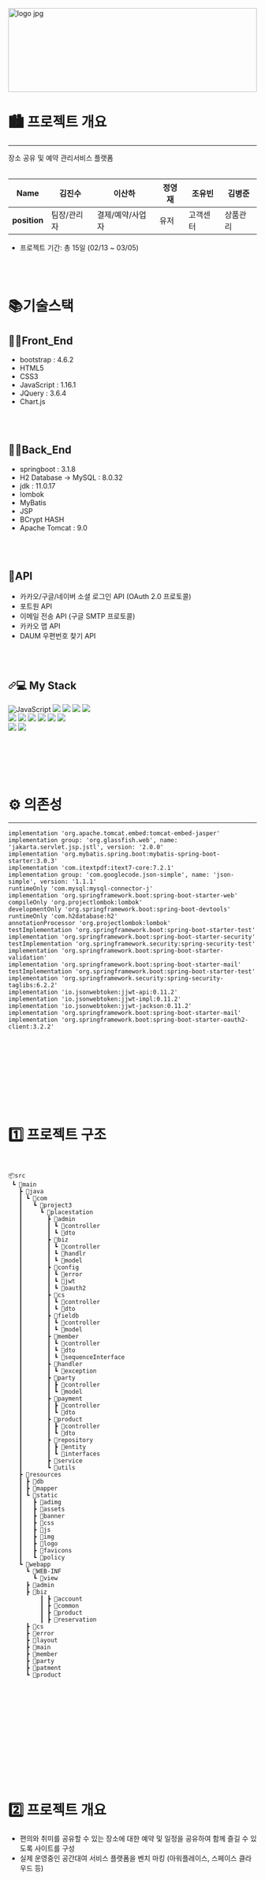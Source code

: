 <img width="100%" height="170px" alt="logo jpg" src="https://github.com/Kira7124/PlaceStation/assets/89882482/4c950f89-5352-430e-bc5f-54195a9dfbc5">

# 🏙 프로젝트 개요
---
장소 공유 및 예약 관리서비스 플랫폼<br><br>

|Name|김진수|이산하|정영재|조유빈|김병준|
|---|---|---|---|---|---|
|**position**|팀장/관리자|결제/예약/사업자|유저|고객센터|상품관리|


- 프로젝트 기간: 총 15일 (02/13 ~ 03/05)

<br>
<br>

 # 📚기술스택


## <summary> 🕵️‍♂️Front_End</summary>
<div markdown="1">

- bootstrap : 4.6.2
- HTML5
- CSS3
- JavaScript : 1.16.1
- JQuery : 3.6.4
- Chart.js
</div>
</details>

<br>
<br>

## <summary> 🕵️‍♂️Back_End</summary>
<div markdown="1">
 
- springboot : 3.1.8
- H2 Database → MySQL : 8.0.32
- jdk : 11.0.17
- lombok
- MyBatis
- JSP
- BCrypt HASH
- Apache Tomcat : 9.0
</div>

<br>
<br>

## <summary> 📡API</summary>
<div markdown="1">
 
- 카카오/구글/네이버 소셜 로그인 API (OAuth 2.0 프로토콜)
- 포트원 API
- 이메일 전송 API (구글 SMTP 프로토콜)
- 카카오 맵 API
- DAUM 우편번호 찾기 API
</div>

<br>
<br>

<h2 tabindex="-1" dir="auto"><a id="user-content--my-stack" class="anchor" aria-hidden="true" tabindex="-1" href="#-my-stack"><svg class="octicon octicon-link" viewBox="0 0 16 16" version="1.1" width="16" height="16" aria-hidden="true"><path d="m7.775 3.275 1.25-1.25a3.5 3.5 0 1 1 4.95 4.95l-2.5 2.5a3.5 3.5 0 0 1-4.95 0 .751.751 0 0 1 .018-1.042.751.751 0 0 1 1.042-.018 1.998 1.998 0 0 0 2.83 0l2.5-2.5a2.002 2.002 0 0 0-2.83-2.83l-1.25 1.25a.751.751 0 0 1-1.042-.018.751.751 0 0 1-.018-1.042Zm-4.69 9.64a1.998 1.998 0 0 0 2.83 0l1.25-1.25a.751.751 0 0 1 1.042.018.751.751 0 0 1 .018 1.042l-1.25 1.25a3.5 3.5 0 1 1-4.95-4.95l2.5-2.5a3.5 3.5 0 0 1 4.95 0 .751.751 0 0 1-.018 1.042.751.751 0 0 1-1.042.018 1.998 1.998 0 0 0-2.83 0l-2.5 2.5a1.998 1.998 0 0 0 0 2.83Z"></path></svg></a>💻 My Stack</h2>
<div class= "container">
<img alt="JavaScript" src="https://camo.githubusercontent.com/0d61458680d0251da6e466fb5e30a5650d15d0239c68482920d00de83961daa4/68747470733a2f2f696d672e736869656c64732e696f2f62616467652f4a617661536372696970742d4637444631452e7376673f267374796c653d666f722d7468652d6261646765266c6f676f3d4a617661536372697074266c6f676f436f6c6f723d626c61636b" data-canonical-src="https://img.shields.io/badge/JavaScriipt-F7DF1E.svg?&amp;style=for-the-badge&amp;logo=JavaScript&amp;logoColor=black" style="max-width: 100%;">

<img src="https://img.shields.io/badge/h2-4479A1?style=for-the-badge&logo=mysql&logoColor=white">
<img src="https://img.shields.io/badge/spring-7FFF00?style=for-the-badge&logo=spring&logoColor=white">
<img src="https://img.shields.io/badge/springboot-006400?style=for-the-badge&logo=springboot&logoColor=white">
<img src="https://img.shields.io/badge/springsecurity-008B8B?style=for-the-badge&logo=springsecurity&logoColor=white"><br>
<img src="https://img.shields.io/badge/github-a9a9a9?style=for-the-badge&logo=github&logoColor=white">
<img src="https://img.shields.io/badge/javascript-4b0082?style=for-the-badge&logo=eclipseide&logoColor=white">
<img src="https://img.shields.io/badge/dbeaver-fffacd?style=for-the-badge&logo=dbeaver&logoColor=black">
<img src="https://img.shields.io/badge/bootstrap-ba55d3?style=for-the-badge&logo=bootstrap&logoColor=black">
<img src="https://img.shields.io/badge/html5-ffa07a?style=for-the-badge&logo=html5&logoColor=white">
<img src="https://img.shields.io/badge/css3-afeeee?style=for-the-badge&logo=html5&logoColor=white"><br>
<img src="https://img.shields.io/badge/gradle-ffa07a?style=for-the-badge&logo=amazonaws&logoColor=white">
<img src="https://img.shields.io/badge/jquery-4169e1?style=for-the-badge&logo=jquery&logoColor=white">




</div>

<br>
<br><br>
<br><br>



# ⚙ 의존성
---
	implementation 'org.apache.tomcat.embed:tomcat-embed-jasper'
	implementation group: 'org.glassfish.web', name: 'jakarta.servlet.jsp.jstl', version: '2.0.0'
	implementation 'org.mybatis.spring.boot:mybatis-spring-boot-starter:3.0.3'
	implementation 'com.itextpdf:itext7-core:7.2.1'
	implementation group: 'com.googlecode.json-simple', name: 'json-simple', version: '1.1.1'
	runtimeOnly 'com.mysql:mysql-connector-j'
	implementation 'org.springframework.boot:spring-boot-starter-web'
	compileOnly 'org.projectlombok:lombok'
	developmentOnly 'org.springframework.boot:spring-boot-devtools'
	runtimeOnly 'com.h2database:h2'
	annotationProcessor 'org.projectlombok:lombok'
	testImplementation 'org.springframework.boot:spring-boot-starter-test'
	implementation 'org.springframework.boot:spring-boot-starter-security'
	testImplementation 'org.springframework.security:spring-security-test'
	implementation 'org.springframework.boot:spring-boot-starter-validation'
	implementation 'org.springframework.boot:spring-boot-starter-mail'
	testImplementation 'org.springframework.boot:spring-boot-starter-test'
	implementation 'org.springframework.security:spring-security-taglibs:6.2.2'
	implementation 'io.jsonwebtoken:jjwt-api:0.11.2'
	implementation 'io.jsonwebtoken:jjwt-impl:0.11.2'
	implementation 'io.jsonwebtoken:jjwt-jackson:0.11.2'
	implementation 'org.springframework.boot:spring-boot-starter-mail'
	implementation 'org.springframework.boot:spring-boot-starter-oauth2-client:3.2.2'


<br>
<br><br>
<br><br>
<br><br>
<br>

# 1️⃣ 프로젝트 구조

```


📦src
 ┗ 📂main
   ┣ 📂java
   ┃ ┗ 📂com
   ┃   ┗ 📂project3
   ┃     ┗ 📂placestation
   ┃       ┣ 📂admin
   ┃       ┃ ┗ 📂controller
   ┃       ┃ ┗ 📂dto
   ┃       ┣ 📂biz
   ┃       ┃ ┗ 📂controller
   ┃       ┃ ┗ 📂handlr
   ┃       ┃ ┗ 📂model
   ┃       ┣ 📂config
   ┃       ┃ ┗ 📂error
   ┃       ┃ ┗ 📂jwt
   ┃       ┃ ┗ 📂oauth2
   ┃       ┣ 📂cs
   ┃       ┃ ┗ 📂controller
   ┃       ┃ ┗ 📂dto
   ┃       ┣ 📂fieldb
   ┃       ┃ ┗ 📂controller
   ┃       ┃ ┗ 📂model
   ┃       ┣ 📂member
   ┃       ┃ ┗ 📂controller
   ┃       ┃ ┗ 📂dto
   ┃       ┃ ┗ 📂sequenceInterface
   ┃       ┣ 📂handler
   ┃       ┃ ┗ 📂exception
   ┃       ┣ 📂party
   ┃       ┃ ┣ 📂controller
   ┃       ┃ ┗ 📂model
   ┃       ┣ 📂payment
   ┃       ┃ ┣ 📂controller
   ┃       ┃ ┗ 📂dto
   ┃       ┣ 📂product
   ┃       ┃ ┣ 📂controller
   ┃       ┃ ┗ 📂dto
   ┃       ┣ 📂repository
   ┃       ┃ ┣ 📂entity
   ┃       ┃ ┗ 📂interfaces
   ┃       ┣ 📂service
   ┃       ┗ 📂utils
   ┣ 📂resources
   ┃ ┣ 📂db
   ┃ ┣ 📂mapper
   ┃ ┗ 📂static
   ┃   ┣ 📂adimg
   ┃   ┣ 📂assets
   ┃   ┣ 📂banner
   ┃   ┣ 📂css
   ┃   ┣ 📂js
   ┃   ┣ 📂img
   ┃   ┣ 📂logo
   ┃   ┣ 📂favicons
   ┃   ┗ 📂policy
   ┗ 📂webapp
     ┗ 📂WEB-INF
       ┗ 📂view
	 ┣ 📂admin
	 ┣ 📂biz
         ┃ ┣ 📂account
         ┃ ┣ 📂common
         ┃ ┣ 📂product
         ┃ ┣ 📂reservation
	 ┣ 📂cs
	 ┣ 📂error
	 ┣ 📂layout
 	 ┣ 📂main
	 ┣ 📂member
	 ┣ 📂party
	 ┣ 📂patment
	 ┗ 📂product


  
  
```


<br>
<br><br>
<br><br>
<br><br>
<br>

# 2️⃣ 프로젝트 개요

- 편의와 취미를 공유할 수 있는 장소에 대한 예약 및 일정을 공유하여 함께 즐길 수 있도록 사이트를 구성
- 실제 운영중인 공간대여 서비스 플랫폼을 벤치 마킹 (아워플레이스, 스페이스 클라우드 등)


<br>
<br><br>
<br><br>
<br><br>
<br>

# 3️⃣ 기능 구분 

#### User
- 소셜 로그인, 상품 결제/환불
- 마이 페이지를 통한 개인 정보및 결제 정보 관리
- 모임 생성/참여 가능

#### Biz
- 상품 등록및 수정 삭제 가능
- 통계/일정 및 상품 관리/ 결제 및 예약 관리/ 문의 내역/ 사업자 계정 관리 가능(상세정보)
- 사업자 수익을 그래프화 해서 통계 확인 가능
- 달력을 통해 등록한 일정 확인 가능


#### Admin
- 관리자 페이지를 통한 회원수와 문의 건수 월간 매출액 확인 가능
- 관리자가 정한 최근 일정을 표시하여 최근 목록에 대해 관리 가능
- 1:1 문의 답변 및 관리 가능
- 유저의 정보를 수정 (탈퇴 및 수정) 가능
- 사업자 등록증 확인 가능
- 공지사항 등록/수정/삭제 가능
- 광고 배너 등록/수정/삭제 가능
- 구매 내역 확인 가능


#### CS
- 등록된 공지사항 확인 가능
- 자주 묻는 질문 확인 가능
- 카테고리를 통한 1:1 문의 세분화
- 

#### Product
- 평점 평균을 산출하여 별점으로 표현
- 해당 상품에 관한 리뷰 작성
- 찜하기
- 캘린더 형식으로 날짜를 선택하고 시간 단위로 예약/ 인원 설정 가능
- 부가 옵션등록 해당 위치 지도에 표시
- 포트원 결제를 통한 결제 가능
 

# 4️⃣ ERD & 테이블 명세서
![image](https://github.com/Kira7124/PlaceStation/assets/113073333/8ecb1e75-76db-4dbf-9a4c-dd85b999b6af)


<br>
<br><br>
<br><br>
<br><br>
<br>

# 5️⃣ SiteMap


<img src="https://github.com/Kira7124/PlaceStation/assets/136421992/41233a00-a93a-40c8-893d-eedd33762208">

<br>
<br><br>
<br><br>
<br><br>
<br>

# 6️⃣ 주요 기능


<p>
<img src="https://github.com/Kira7124/PlaceStation/assets/89882482/8008563a-b47b-43e8-b81a-a658cb97dc39">
</p>

<p>
<img src="https://github.com/Kira7124/PlaceStation/assets/89882482/d9a91885-eab8-4e57-b6ab-e954f5846e67">
</p>

<p>
<img src="https://github.com/Kira7124/PlaceStation/assets/89882482/2b65ad6b-519e-4633-bfaf-056b58887cb4">
</p>





### 유저

#### 회원가입
- 아이디/휴대폰/이메일 중복 확인
- Validation 체크 처리
- Daum 우편번호 찾기 API를 사용 하여 주소 입력
- smtp 이메일 인증을 통한 이메일 정보 확인

#### 로그인
- 카카오/구글/네이버 소셜 로그인 (OAuth 2.0 프로토콜)
- 일반 로그인
- 아이디/비밀번호 찾기(smtp 이메일 인증)

#### 회원정보
- 회원 정보 변경
- 비밀 번호 변경
- 프로필 사진 변경

#### 결제내역
- 결제된 상품에 대한 내역 확인 가능
- 결제된 상품에 대해 취소 및 환불 가능


#### 문의내역
- 본인이 작성한 문의 내역에 관해 확인 가능


#### 모임내역 관리
- 본인이 생성 또는 참여한 모임에 대해 확인 가능



#### 찜목록
- 찜을 한 상품에 대한 내역 확인 가능

<br><br><br><br>

<p>
<img src="https://github.com/Kira7124/PlaceStation/assets/89882482/3aa74f74-f3ef-4c48-aa7c-443bf9175a33">
</p>
<p>
<img src="https://github.com/Kira7124/PlaceStation/assets/89882482/af9a5b55-d87a-4b42-a118-c4ba6d48eae1">
</p>




---

### 상품 전체 조회 , 결제, 예약  이산하
#### 상품 전체 조회
- 상품 이름 , 주소 , 가격 , 태그 , 별점 검색 기능

#### 결제 기능
- 포트원을 활용한 카카오페이 , 페이팔  , 토스페이 , kg이니시스 결제 , 환불 기능

#### 예약 기능
- 해당 날짜 , 기간 을 설정하여 예약 가능
- 해당 예약 날짜와 기간을 검증

<p>
<img src="https://github.com/Kira7124/PlaceStation/assets/89882482/a3b9ebb9-0b17-4b66-a857-4b0094a8f9d5">
</p>

---

### 사업자  이산하
#### 통계 기능
- 라이브러리 - chart.js 
- 수수료 통계
- 연간 월간 주간 매출 통계

#### 일정 관리
- 라이브러리 - full calendar
- full calendar 를 활용하여 해당 예약 일자 , 시간을 한눈에 확인

#### 상품 관리
- 라이브러리 - kakao map 지도 , Daum 우편번호 찾기
- 예약 상품에 관련된 추가 , 변경 , 삭제
- Daum 우편번호 찾기 와 kakao map 을 활용하여 지도 검색 , 좌표 저장

#### 결제내역
- 결제에 관한 내역 확인 
- 결제된 내역에 대해 취소 및 전액 환불 기능

<p>
<img src="https://github.com/Kira7124/PlaceStation/assets/89882482/d0cba144-287b-4495-bf3d-c495fada4123">
</p>

---

### 모임 - 이산하
#### 모임 주최
- 모임을 생성 , 관리 , 삭제
- 모임 참여 기능
- 해당 모임 공지사항 관리

<p>
<img src="https://github.com/Kira7124/PlaceStation/assets/89882482/0576fb6a-4eab-404d-86bb-237f84008ebb">
</p>

---

### 상품등록/관리  김병준



### 관리자  김진수



### 고객센터 조유빈




<br>
<br><br>
<br><br>
<br><br>
<br>























